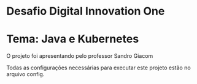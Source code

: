 # Desafio Digital Innovation One

# Tema: Java e Kubernetes

O projeto foi apresentando pelo professor Sandro Giacom

Todas as configurações necessárias para executar este projeto estão no arquivo config.
